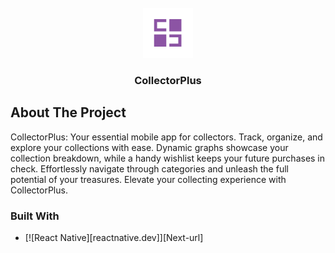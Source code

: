 <br />
<div align="center">
  <a href="https://github.com/xcboi2k/collection-tracker-app">
    <img src="assets/icon.png" alt="Logo" width="80" height="80">
  </a>

  <h3 align="center">CollectorPlus</h3>
</div>

<!-- ABOUT THE PROJECT -->
## About The Project

CollectorPlus: Your essential mobile app for collectors. Track, organize, and explore your collections with ease. Dynamic graphs showcase your collection breakdown, while a handy wishlist keeps your future purchases in check. Effortlessly navigate through categories and unleash the full potential of your treasures. Elevate your collecting experience with CollectorPlus.

### Built With

* [![React Native][reactnative.dev]][Next-url]

[React Native]: https://img.shields.io/badge/React-20232A?style=for-the-badge&logo=react&logoColor=61DAFB
